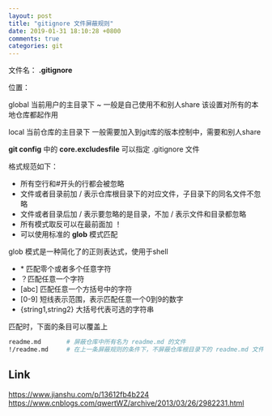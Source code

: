 ```yaml
---
layout: post
title: "gitignore 文件屏蔽规则"
date: 2019-01-31 18:10:28 +0800
comments: true
categories: git
---  
```


文件名： **.gitignore**

位置： 

global 当前用户的主目录下 ~  一般是自己使用不和别人share 该设置对所有的本地仓库都起作用

local 当前仓库的主目录下 一般需要加入到git库的版本控制中，需要和别人share

**git config** 中的 **core.excludesfile** 可以指定 .gitignore 文件

格式规范如下：

- 所有空行和#开头的行都会被忽略
- 文件或者目录前加 / 表示仓库根目录下的对应文件，子目录下的同名文件不忽略
- 文件或者目录后加 / 表示要忽略的是目录，不加 / 表示文件和目录都忽略
- 所有模式取反可以在最前面加 ！
- 可以使用标准的 **glob** 模式匹配

glob 模式是一种简化了的正则表达式，使用于shell
- \* 匹配零个或者多个任意字符
- ？匹配任意一个字符
- [abc] 匹配任意一个方括号中的字符
- [0-9] 短线表示范围，表示匹配任意一个0到9的数字
- {string1,string2} 大括号代表可选的字符串

匹配时，下面的条目可以覆盖上
``` bash
readme.md       # 屏蔽仓库中所有名为 readme.md 的文件
!/readme.md     # 在上一条屏蔽规则的条件下，不屏蔽仓库根目录下的 readme.md 文件
```






## Link
https://www.jianshu.com/p/13612fb4b224
https://www.cnblogs.com/qwertWZ/archive/2013/03/26/2982231.html




